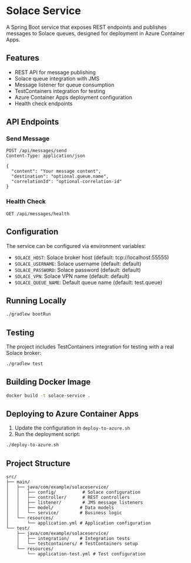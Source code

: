 # Solace Service

A Spring Boot service that exposes REST endpoints and publishes messages to Solace queues, designed for deployment in Azure Container Apps.

## Features

- REST API for message publishing
- Solace queue integration with JMS
- Message listener for queue consumption
- TestContainers integration for testing
- Azure Container Apps deployment configuration
- Health check endpoints

## API Endpoints

### Send Message
```http
POST /api/messages/send
Content-Type: application/json

{
  "content": "Your message content",
  "destination": "optional.queue.name",
  "correlationId": "optional-correlation-id"
}
```

### Health Check
```http
GET /api/messages/health
```

## Configuration

The service can be configured via environment variables:

- `SOLACE_HOST`: Solace broker host (default: tcp://localhost:55555)
- `SOLACE_USERNAME`: Solace username (default: default)
- `SOLACE_PASSWORD`: Solace password (default: default)
- `SOLACE_VPN`: Solace VPN name (default: default)
- `SOLACE_QUEUE_NAME`: Default queue name (default: test.queue)

## Running Locally

```bash
./gradlew bootRun
```

## Testing

The project includes TestContainers integration for testing with a real Solace broker:

```bash
./gradlew test
```

## Building Docker Image

```bash
docker build -t solace-service .
```

## Deploying to Azure Container Apps

1. Update the configuration in `deploy-to-azure.sh`
2. Run the deployment script:

```bash
./deploy-to-azure.sh
```

## Project Structure

```
src/
├── main/
│   ├── java/com/example/solaceservice/
│   │   ├── config/          # Solace configuration
│   │   ├── controller/      # REST controllers
│   │   ├── listener/        # JMS message listeners
│   │   ├── model/          # Data models
│   │   └── service/        # Business logic
│   └── resources/
│       └── application.yml # Application configuration
└── test/
    ├── java/com/example/solaceservice/
    │   ├── integration/    # Integration tests
    │   └── testcontainers/ # TestContainers setup
    └── resources/
        └── application-test.yml # Test configuration
```
